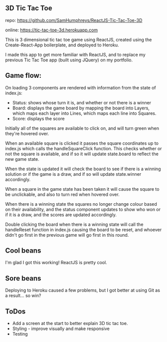 3D Tic Tac Toe
----------------

repo: https://github.com/SamHumphreys/ReactJS-Tic-Tac-Toe-3D

online: https://tic-tac-toe-3d.herokuapp.com

This is 3 dimensional tic tac toe game using ReactJS, created using the Create-React-App boilerplate, and deployed to Heroku.

I made this app to get more familiar with ReactJS, and to replace my previous Tic Tac Toe app (built using JQuery) on my portfolio.

Game flow:
----------
On loading 3 components are rendered with information from the state of index.js:

  * Status: shows whose turn it is, and whether or not there is a winner
  * Board: displays the game board by mapping the board into Layers, which maps each layer into Lines, which maps each line into Squares.
  * Score: displays the score

Initially all of the squares are available to click on, and will turn green when they're hovered over.

When an available square is clicked it passes the square coordinates up to index.js which
calls the handleSquareClick function. This checks whether or not the square is
available, and if so it will update state.board to reflect the new game state.

When the state is updated it will check the board to see if there is a winning solution or if the game is a draw, and if so will update state.winner accordingly.

When a square in the game state has been taken it will cause the square to be unclickable, and also to turn red when hovered over.

When there is a winning state the squares no longer change colour based on their availability, and the status component updates to show who won or if it is a draw, and the scores are updated accordingly.

Double clicking the board when there is a winning state will call the handleReset function in index.js causing the board to be reset, and whoever didn't go first in the previous game will go first in this round.

Cool beans
-----------
I'm glad I got this working! ReactJS is pretty cool.

Sore beans
-----------
Deploying to Heroku caused a few problems, but I got better at using Git as a result... so win?

ToDos
------
* Add a screen at the start to better explain 3D tic tac toe.
* Styling - improve visually and make responsive
* Testing

